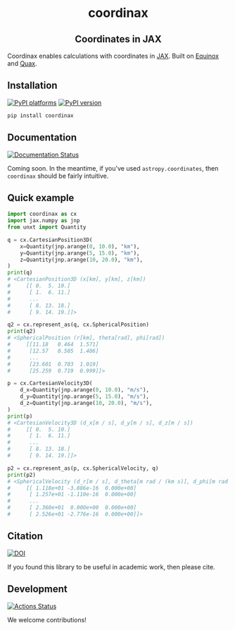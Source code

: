 <h1 align='center'> coordinax </h1>
<h2 align="center">Coordinates in JAX</h2>

Coordinax enables calculations with coordinates in
[JAX](https://jax.readthedocs.io/en/latest/). Built on
[Equinox](https://docs.kidger.site/equinox/) and
[Quax](https://github.com/patrick-kidger/quax).

## Installation

[![PyPI platforms][pypi-platforms]][pypi-link]
[![PyPI version][pypi-version]][pypi-link]

<!-- [![Conda-Forge][conda-badge]][conda-link] -->

```bash
pip install coordinax
```

## Documentation

[![Documentation Status][rtd-badge]][rtd-link]

Coming soon. In the meantime, if you've used `astropy.coordinates`, then
`coordinax` should be fairly intuitive.

## Quick example

```python
import coordinax as cx
import jax.numpy as jnp
from unxt import Quantity

q = cx.CartesianPosition3D(
    x=Quantity(jnp.arange(0, 10.0), "km"),
    y=Quantity(jnp.arange(5, 15.0), "km"),
    z=Quantity(jnp.arange(10, 20.0), "km"),
)
print(q)
# <CartesianPosition3D (x[km], y[km], z[km])
#     [[ 0.  5. 10.]
#      [ 1.  6. 11.]
#      ...
#      [ 8. 13. 18.]
#      [ 9. 14. 19.]]>

q2 = cx.represent_as(q, cx.SphericalPosition)
print(q2)
# <SphericalPosition (r[km], theta[rad], phi[rad])
#     [[11.18   0.464  1.571]
#      [12.57   0.505  1.406]
#      ...
#      [23.601  0.703  1.019]
#      [25.259  0.719  0.999]]>

p = cx.CartesianVelocity3D(
    d_x=Quantity(jnp.arange(0, 10.0), "m/s"),
    d_y=Quantity(jnp.arange(5, 15.0), "m/s"),
    d_z=Quantity(jnp.arange(10, 20.0), "m/s"),
)
print(p)
# <CartesianVelocity3D (d_x[m / s], d_y[m / s], d_z[m / s])
#     [[ 0.  5. 10.]
#      [ 1.  6. 11.]
#      ...
#      [ 8. 13. 18.]
#      [ 9. 14. 19.]]>

p2 = cx.represent_as(p, cx.SphericalVelocity, q)
print(p2)
# <SphericalVelocity (d_r[m / s], d_theta[m rad / (km s)], d_phi[m rad / (km s)])
#     [[ 1.118e+01 -3.886e-16  0.000e+00]
#      [ 1.257e+01 -1.110e-16  0.000e+00]
#      ...
#      [ 2.360e+01  0.000e+00  0.000e+00]
#      [ 2.526e+01 -2.776e-16  0.000e+00]]>
```

## Citation

[![DOI][zenodo-badge]][zenodo-link]

If you found this library to be useful in academic work, then please cite.

## Development

[![Actions Status][actions-badge]][actions-link]

We welcome contributions!

<!-- [![GitHub Discussion][github-discussions-badge]][github-discussions-link] -->

<!-- SPHINX-START -->

<!-- prettier-ignore-start -->
[actions-badge]:            https://github.com/GalacticDynamics/coordinax/workflows/CI/badge.svg
[actions-link]:             https://github.com/GalacticDynamics/coordinax/actions
[conda-badge]:              https://img.shields.io/conda/vn/conda-forge/coordinax
[conda-link]:               https://github.com/conda-forge/coordinax-feedstock
<!-- [github-discussions-badge]: https://img.shields.io/static/v1?label=Discussions&message=Ask&color=blue&logo=github
[github-discussions-link]:  https://github.com/GalacticDynamics/coordinax/discussions -->
[pypi-link]:                https://pypi.org/project/coordinax/
[pypi-platforms]:           https://img.shields.io/pypi/pyversions/coordinax
[pypi-version]:             https://img.shields.io/pypi/v/coordinax
[rtd-badge]:                https://readthedocs.org/projects/coordinax/badge/?version=latest
[rtd-link]:                 https://coordinax.readthedocs.io/en/latest/?badge=latest
[zenodo-badge]:             https://zenodo.org/badge/755708966.svg
[zenodo-link]:              https://zenodo.org/doi/10.5281/zenodo.10850557

<!-- prettier-ignore-end -->
